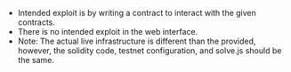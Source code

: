- Intended exploit is by writing a contract to interact with the given contracts.
- There is no intended exploit in the web interface.
- Note: The actual live infrastructure is different than the provided, however, the solidity code, testnet configuration, and solve.js should be the same.
